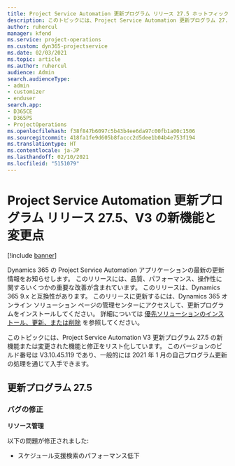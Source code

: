```yaml
---
title: Project Service Automation 更新プログラム リリース 27.5 ホットフィックス、V3 の新機能と変更点
description: このトピックには、Project Service Automation 更新プログラム 27.5 ホットフィックス、V3 で利用可能な機能と修正をリスト化しています。
author: ruhercul
manager: kfend
ms.service: project-operations
ms.custom: dyn365-projectservice
ms.date: 02/03/2021
ms.topic: article
ms.author: ruhercul
audience: Admin
search.audienceType:
- admin
- customizer
- enduser
search.app:
- D365CE
- D365PS
- ProjectOperations
ms.openlocfilehash: f38f847b6097c5b43b4ee6da97c00fb1a00c1506
ms.sourcegitcommit: 418fa1fe9d605b8faccc2d5dee1b04b4e753f194
ms.translationtype: HT
ms.contentlocale: ja-JP
ms.lasthandoff: 02/10/2021
ms.locfileid: "5151079"
---
```

# <a name="whats-new-or-changed-in-project-service-automation-update-release-275-v3"></a>Project Service Automation 更新プログラム リリース 27.5、V3 の新機能と変更点

[!include [banner](../includes/psa-now-project-operations.md)]

Dynamics 365 の Project Service Automation アプリケーションの最新の更新情報をお知らせします。 このリリースには、品質、パフォーマンス、操作性に関するいくつかの重要な改善が含まれています。 このリリースは、Dynamics 365 9.x と互換性があります。 このリリースに更新するには、Dynamics 365 オンライン ソリューション ページの管理センターにアクセスして、更新プログラムをインストールしてください。 詳細については [優先ソリューションのインストール、更新、または削除](https://docs.microsoft.com/power-platform/admin/install-remove-preferred-solution) を参照してください。

このトピックには、Project Service Automation V3 更新プログラム 27.5 の新機能または変更された機能と修正をリスト化しています。 このバージョンのビルド番号は V3.10.45.119 であり、一般的には 2021 年 1 月の自己プログラム更新の処理を通じて入手できます。

## <a name="update-release-275"></a>更新プログラム 27.5

### <a name="bug-fixes"></a>バグの修正


**リソース管理**

以下の問題が修正されました:

- スケジュール支援検索のパフォーマンス低下
